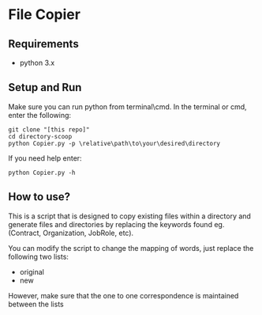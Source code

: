 # File Copier

## Requirements
* python 3.x

## Setup and Run
Make sure you can run python from terminal\cmd. In the terminal or cmd, enter the following:
```
git clone "[this repo]"
cd directory-scoop
python Copier.py -p \relative\path\to\your\desired\directory
```
If you need help enter:
```
python Copier.py -h
```

## How to use?
This is a script that is designed to copy existing files within a directory and generate 
files and directories by replacing the keywords found eg. (Contract, Organization, JobRole, etc).

You can modify the script to change the mapping of words, just replace the following two lists:
* original
* new

However, make sure that the one to one correspondence is maintained between the lists
